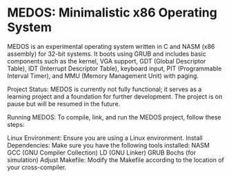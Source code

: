 # MEDOS: Minimalistic x86 Operating System

MEDOS is an experimental operating system written in C and NASM (x86 assembly) for 32-bit systems. It boots using GRUB and includes basic components such as the kernel, VGA support, GDT (Global Descriptor Table), IDT (Interrupt Descriptor Table), keyboard input, PIT (Programmable Interval Timer), and MMU (Memory Management Unit) with paging.

Project Status:
MEDOS is currently not fully functional; it serves as a learning project and a foundation for further development. The project is on pause but will be resumed in the future.

Running MEDOS:
To compile, link, and run the MEDOS project, follow these steps:

Linux Environment: Ensure you are using a Linux environment.
Install Dependencies: Make sure you have the following tools installed:
NASM
GCC (GNU Compiler Collection)
LD (GNU Linker)
GRUB
Bochs (for simulation)
Adjust Makefile: Modify the Makefile according to the location of your cross-compiler.
